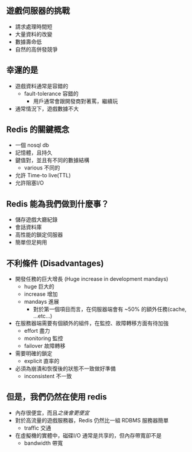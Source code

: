 ## 遊戲伺服器的挑戰
- 請求處理時間短
- 大量資料的改變
- 數據壽命低
- 自然的高併發競爭

## 幸運的是
- 遊戲資料通常是容錯的
    - fault-tolerance 容錯的
        - 用戶通常會跟開發商對著罵，繼續玩
- 通常情況下，遊戲數據不大

## Redis 的關鍵概念
- 一個 nosql db
- 記憶體，且持久
- 鍵值對，並且有不同的數據結構
    - various 不同的
- 允許 Time-to live(TTL)
- 允許阻塞I/O

## Redis 能為我們做到什麼事？
- 儲存遊戲大廳紀錄
- 會話資料庫
- 高性能的鎖定伺服器
- 簡單但足夠用

## 不利條件 (Disadvantages)
- 開發任務的巨大增長 (Huge increase in development mandays) 
    - huge 巨大的
    - increase 增加
    - mandays 進展
        - 對於第一個項目而言，在伺服器端會有 ~50% 的額外任務(cache, ...etc...)
- 在服務器端需要有個額外的組件，在監控、故障轉移方面有待加強
    - effort 盡力
    - monitoring 監控
    - failover 故障轉移
- 需要明確的鎖定
    - explicit 直率的
- 必須為崩潰和恢復後的狀態不一致做好準備
    - inconsistent 不一致

## 但是，我們仍然在使用 redis
- 內存很便宜，而且*之後會更便宜*
- 對於高流量的遊戲服務器，Redis 仍然比一組 RDBMS 服務器簡單
    - traffic 交通
- 在虛擬機的實體中，磁碟I/O 通常是共享的，但內存帶寬卻不是
    - bandwidth 帶寬